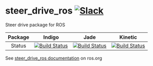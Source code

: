 # steer_drive_ros [![Slack](https://img.shields.io/badge/Slack-CIR--KIT-blue.svg)](http://cir-kit.slack.com/messages/steer_drive_ros)
Steer drive package for ROS


| Package | Indigo | Jade | Kinetic |
|:-------:|:------:|:----:|:-------:|
|  Status | [![Build Status](https://travis-ci.org/CIR-KIT/steer_drive_ros.svg?branch=indigo-devel)](https://travis-ci.org/CIR-KIT/steer_drive_ros)  | [![Build Status](https://travis-ci.org/CIR-KIT/steer_drive_ros.svg?branch=jade-devel)](https://travis-ci.org/CIR-KIT/steer_drive_ros) | [![Build Status](https://travis-ci.org/CIR-KIT/steer_drive_ros.svg?branch=kinetic-devel)](https://travis-ci.org/CIR-KIT/steer_drive_ros) |

See [steer_drive_ros documentation](http://wiki.ros.org/steer_drive_ros) on ros.org
